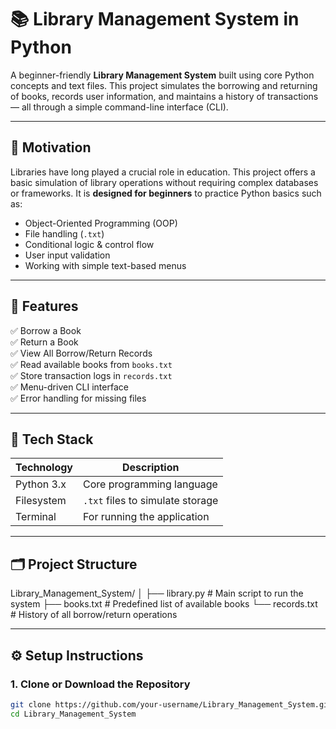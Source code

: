 # 📚 Library Management System in Python

A beginner-friendly **Library Management System** built using core Python concepts and text files. This project simulates the borrowing and returning of books, records user information, and maintains a history of transactions — all through a simple command-line interface (CLI).

---

## 🧠 Motivation

Libraries have long played a crucial role in education. This project offers a basic simulation of library operations without requiring complex databases or frameworks. It is **designed for beginners** to practice Python basics such as:
- Object-Oriented Programming (OOP)
- File handling (`.txt`)
- Conditional logic & control flow
- User input validation
- Working with simple text-based menus

---

## 🎯 Features

✅ Borrow a Book  
✅ Return a Book  
✅ View All Borrow/Return Records  
✅ Read available books from `books.txt`  
✅ Store transaction logs in `records.txt`  
✅ Menu-driven CLI interface  
✅ Error handling for missing files  

---

## 🧰 Tech Stack

| Technology | Description                   |
|------------|-------------------------------|
| Python 3.x | Core programming language      |
| Filesystem | `.txt` files to simulate storage |
| Terminal   | For running the application   |

---

## 🗂️ Project Structure

Library_Management_System/
│
├── library.py # Main script to run the system
├── books.txt # Predefined list of available books
└── records.txt # History of all borrow/return operations



---

## ⚙️ Setup Instructions

### 1. Clone or Download the Repository

```bash
git clone https://github.com/your-username/Library_Management_System.git
cd Library_Management_System
